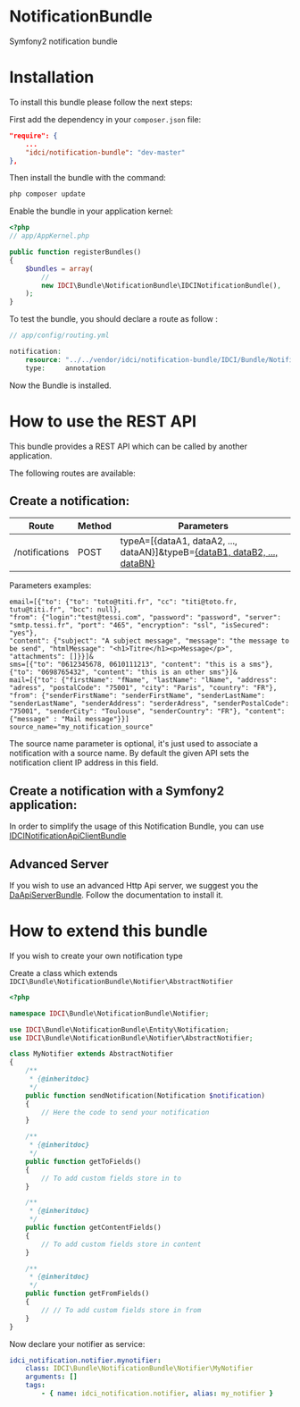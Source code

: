 NotificationBundle
==================

Symfony2 notification bundle


Installation
============

To install this bundle please follow the next steps:

First add the dependency in your `composer.json` file:

```json
"require": {
    ...
    "idci/notification-bundle": "dev-master"
},
```

Then install the bundle with the command:

```sh
php composer update
```

Enable the bundle in your application kernel:

```php
<?php
// app/AppKernel.php

public function registerBundles()
{
    $bundles = array(
        //
        new IDCI\Bundle\NotificationBundle\IDCINotificationBundle(),
    );
}
```

To test the bundle, you should declare a route as follow : 

```php
// app/config/routing.yml

notification:
    resource: "../../vendor/idci/notification-bundle/IDCI/Bundle/NotificationBundle/Controller/"
    type:     annotation
```

Now the Bundle is installed.


How to use the REST API
=======================

This bundle provides a REST API which can be called by another application.

The following routes are available:

Create a notification:
----------------------

| Route          | Method | Parameters
|----------------|--------|----------------------------------------------------------------------------------------------------------------------------------------------------------------------
| /notifications | POST   | typeA=[{dataA1, dataA2, ..., dataAN}]&typeB=[{dataB1, dataB2, ..., dataBN}](&source_name=MySource)


Parameters examples:

    email=[{"to": {"to": "toto@titi.fr", "cc": "titi@toto.fr, tutu@titi.fr", "bcc": null},
    "from": {"login":"test@tessi.com", "password": "password", "server": "smtp.tessi.fr", "port": "465", "encryption": "ssl", "isSecured": "yes"},
    "content": {"subject": "A subject message", "message": "the message to be send", "htmlMessage": "<h1>Titre</h1><p>Message</p>", "attachments": []}}]&
    sms=[{"to": "0612345678, 0610111213", "content": "this is a sms"}, {"to": "0698765432", "content": "this is an other sms"}]&
    mail=[{"to": {"firstName": "fName", "lastName": "lName", "address": "adress", "postalCode": "75001", "city": "Paris", "country": "FR"}, "from": {"senderFirstName": "senderFirstName", "senderLastName": "senderLastName", "senderAddress": "serderAdress", "senderPostalCode": "75001", "senderCity": "Toulouse", "senderCountry": "FR"}, "content": {"message" : "Mail message"}}]
    source_name="my_notification_source"

The source name parameter is optional, it's just used to associate a notification with a source name.
By default the given API sets the notification client IP address in this field.

Create a notification with a Symfony2 application:
--------------------------------------------------

In order to simplify the usage of this Notification Bundle, you can use [IDCINotificationApiClientBundle](https://github.com/IDCI-Consulting/NotificationApiClientBundle.git)


Advanced Server
---------------

If you wish to use an advanced Http Api server, we suggest you the [DaApiServerBundle](https://github.com/Gnuckorg/DaApiServerBundle.git).
Follow the documentation to install it.


How to extend this bundle
==========================

If you wish to create your own notification type

Create a class which extends `IDCI\Bundle\NotificationBundle\Notifier\AbstractNotifier`

```php
<?php

namespace IDCI\Bundle\NotificationBundle\Notifier;

use IDCI\Bundle\NotificationBundle\Entity\Notification;
use IDCI\Bundle\NotificationBundle\Notifier\AbstractNotifier;

class MyNotifier extends AbstractNotifier
{
    /**
     * {@inheritdoc}
     */
    public function sendNotification(Notification $notification)
    {
        // Here the code to send your notification
    }

    /**
     * {@inheritdoc}
     */
    public function getToFields()
    {
        // To add custom fields store in to
    }

    /**
     * {@inheritdoc}
     */
    public function getContentFields()
    {
        // To add custom fields store in content
    }

    /**
     * {@inheritdoc}
     */
    public function getFromFields()
    {
        // // To add custom fields store in from
    }
}
```

Now declare your notifier as service:

```yml
idci_notification.notifier.mynotifier:
    class: IDCI\Bundle\NotificationBundle\Notifier\MyNotifier
    arguments: []
    tags:
        - { name: idci_notification.notifier, alias: my_notifier }
```
